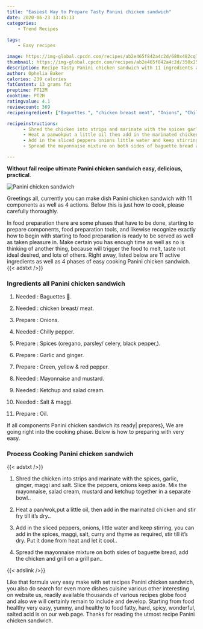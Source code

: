 ```yaml
---
title: "Easiest Way to Prepare Tasty Panini chicken sandwich"
date: 2020-06-23 13:45:13
categories:
    - Trend Recipes
    
tags:
    - Easy recipes

image: https://img-global.cpcdn.com/recipes/ab2e465f842a4c2d/680x482cq70/panini-chicken-sandwich-recipe-main-photo.jpg
thumbnail: https://img-global.cpcdn.com/recipes/ab2e465f842a4c2d/350x250cq70/panini-chicken-sandwich-recipe-main-photo.jpg
description: Recipe Tasty Panini chicken sandwich with 11 ingredients and 4 stages of easy cooking.
author: Ophelia Baker
calories: 239 calories
fatContent: 13 grams fat
preptime: PT12M
cooktime: PT2H
ratingvalue: 4.1
reviewcount: 369
recipeingredient: ["Baguettes ", "chicken breast meat", "Onions", "Chilly pepper", "Spices oregano parsley celery black pepper", "Garlic and ginger", "Green yellow  red pepper", "Mayonnaise and mustard", "Ketchup and salad cream", "Salt  maggi", "Oil"]

recipeinstructions: 
      - Shred the chicken into strips and marinate with the spices garlic ginger maggi and salt Slice the peppers onions keep aside Mix the mayonnaise salad cream mustard and ketchup together in a separate bowl 
      - Heat a panwokput a little oil then add in the marinated chicken and stir fry till its dry 
      - Add in the sliced peppers onions little water and keep stirring you can add in the spices maggi salt curry and thyme as required stir till its dry Put it done from heat and let it cool 
      - Spread the mayonnaise mixture on both sides of baguette bread add the chicken and grill on a grill pan

---
```




**Without fail recipe ultimate Panini chicken sandwich easy, delicious, practical**. 


![Panini chicken sandwich](https://img-global.cpcdn.com/recipes/ab2e465f842a4c2d/680x482cq70/panini-chicken-sandwich-recipe-main-photo.jpg "Panini chicken sandwich")




Greetings all, currently you can make dish Panini chicken sandwich with 11 components as well as 4 actions. Below this is just how to cook, please carefully thoroughly.

In food preparation there are some phases that have to be done, starting to prepare components, food preparation tools, and likewise recognize exactly how to begin with starting to food preparation is ready to be served as well as taken pleasure in. Make certain you has enough time as well as no is thinking of another thing, because will trigger the food to melt, taste not ideal desired, and lots of others. Right away, listed below are 11 active ingredients as well as 4 phases of easy cooking Panini chicken sandwich.
{{< adstxt />}}

### Ingredients all Panini chicken sandwich


1. Needed  : Baguettes 🥖.

1. Needed  : chicken breast/ meat.

1. Prepare  : Onions.

1. Needed  : Chilly pepper.

1. Prepare  : Spices (oregano, parsley/ celery, black pepper,).

1. Prepare  : Garlic and ginger.

1. Prepare  : Green, yellow &amp; red pepper.

1. Needed  : Mayonnaise and mustard.

1. Needed  : Ketchup and salad cream.

1. Needed  : Salt &amp; maggi.

1. Prepare  : Oil.



If all components Panini chicken sandwich its ready| prepares}, We are going right into the cooking phase. Below is how to preparing with very easy.

### Process Cooking Panini chicken sandwich

{{< adstxt />}}


1. Shred the chicken into strips and marinate with the spices, garlic, ginger, maggi and salt. Slice the peppers, onions keep aside. Mix the mayonnaise, salad cream, mustard and ketchup together in a separate bowl..



1. Heat a pan/wok,put a little oil, then add in the marinated chicken and stir fry till it’s dry..



1. Add in the sliced peppers, onions, little water and keep stirring, you can add in the spices, maggi, salt, curry and thyme as required, stir till it’s dry. Put it done from heat and let it cool..



1. Spread the mayonnaise mixture on both sides of baguette bread, add the chicken and grill on a grill pan..





{{< adslink />}}

Like that formula very easy make with set recipes Panini chicken sandwich, you also do search for even more dishes cuisine various other interesting on website us, readily available thousands of various recipes globe food and also we will certainly remain to include and develop. Starting from food healthy very easy, yummy, and healthy to food fatty, hard, spicy, wonderful, salted acid is on our web page. Thanks for reading the utmost recipe Panini chicken sandwich.
